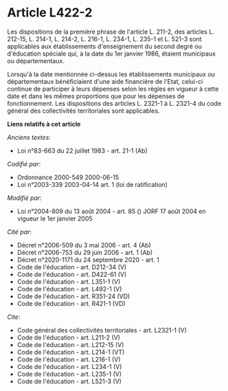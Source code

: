 # Article L422-2

Les dispositions de la première phrase de l'article L. 211-2, des articles L. 212-15, 
L. 214-1, L. 214-2, L. 216-1, L. 234-1, 
L. 235-1 et L. 521-3 sont applicables aux établissements d'enseignement du second degré ou d'éducation spéciale qui, à la
date du 1er janvier 1986, étaient municipaux ou départementaux. 

Lorsqu'à la date mentionnée ci-dessus les établissements municipaux ou départementaux bénéficiaient d'une aide financière de
l'Etat, celui-ci continue de participer à leurs dépenses selon les règles en vigueur à cette date et dans les mêmes
proportions que pour les dépenses de fonctionnement. Les dispositions des articles L. 2321-1 à L. 2321-4 du code général des
collectivités territoriales sont applicables.

**Liens relatifs à cet article**

_Anciens textes_:

  - Loi n°83-663 du 22 juillet 1983 - art. 21-1 (Ab)

_Codifié par_:

  - Ordonnance 2000-549 2000-06-15
  - Loi n°2003-339 2003-04-14 art. 1 (loi de ratification)

_Modifié par_:

  - Loi n°2004-809 du 13 août 2004 - art. 85 () JORF 17 août 2004 en vigueur le 1er janvier 2005

_Cité par_:

  - Décret n°2006-509 du 3 mai 2006 - art. 4 (Ab)
  - Décret n°2006-753 du 29 juin 2006 - art. 1 (Ab)
  - Décret n°2020-1171 du 24 septembre 2020 - art. 1
  - Code de l'éducation - art. D212-34 (V)
  - Code de l'éducation - art. D422-61 (V)
  - Code de l'éducation - art. L351-1 (V)
  - Code de l'éducation - art. L492-1 (V)
  - Code de l'éducation - art. R351-24 (VD)
  - Code de l'éducation - art. R421-1 (VD)

_Cite_:

  - Code général des collectivités territoriales - art. L2321-1 (V)
  - Code de l'éducation - art. L211-2 (V)
  - Code de l'éducation - art. L212-15 (V)
  - Code de l'éducation - art. L214-1 (VT)
  - Code de l'éducation - art. L216-1 (V)
  - Code de l'éducation - art. L234-1 (V)
  - Code de l'éducation - art. L235-1 (V)
  - Code de l'éducation - art. L521-3 (V)
